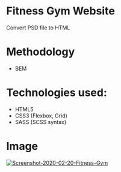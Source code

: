 # Fitness Gym Website
Convert PSD file to HTML

# Methodology
* BEM

# Technologies used:
* HTML5
* CSS3 (Flexbox, Grid)
* SASS (SCSS syntax)

# Image
<a href="https://ibb.co/7VwMbDy"><img src="https://i.ibb.co/7VwMbDy/Screenshot-2020-02-20-Fitness-Gym.jpg" alt="Screenshot-2020-02-20-Fitness-Gym" border="0" target="_blank"></a>
